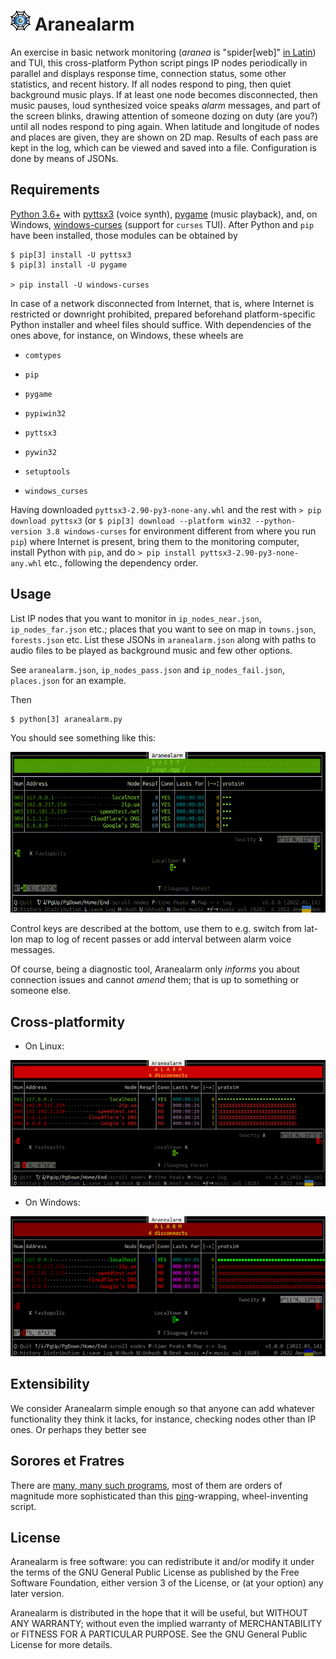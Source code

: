 # ![logo](vis/aranealarm_32.png) Aranealarm

An exercise in basic network monitoring (_aranea_ is "spider[web]" [in Latin](https://www.perseus.tufts.edu/hopper/text?doc=Perseus%3Atext%3A1999.04.0059%3Aentry%3Daranea)) and TUI, this cross-platform Python script pings IP nodes periodically in parallel and displays response time, connection status, some other statistics, and recent history. If all nodes respond to ping, then quiet background music plays. If at least one node becomes disconnected, then music pauses, loud synthesized voice speaks _alarm_ messages, and part of the screen blinks, drawing attention of someone dozing on duty (are you?) until all nodes respond to ping again. When latitude and longitude of nodes and places are given, they are shown on 2D map. Results of each pass are kept in the log, which can be viewed and saved into a file. Configuration is done by means of JSONs.

## Requirements

[Python 3.6+](https://www.python.org/) with [pyttsx3](https://github.com/nateshmbhat/pyttsx3) (voice synth), [pygame](https://pygame.org) (music playback), and, on Windows, [windows-curses](https://pypi.org/project/windows-curses/) (support for `curses` TUI). After Python and `pip` have been installed, those modules can be obtained by

```console
$ pip[3] install -U pyttsx3
$ pip[3] install -U pygame

> pip install -U windows-curses
```

In case of a network disconnected from Internet, that is, where Internet is restricted or downright prohibited, prepared beforehand platform-specific Python installer and wheel files should suffice. With dependencies of the ones above, for instance, on Windows, these wheels are

* `comtypes`

* `pip`

* `pygame`

* `pypiwin32`

* `pyttsx3`

* `pywin32`

* `setuptools`

* `windows_curses`

Having downloaded `pyttsx3-2.90-py3-none-any.whl` and the rest with `> pip download pyttsx3` (or `$ pip[3] download --platform win32 --python-version 3.8 windows-curses` for environment different from where you run `pip`) where Internet is present, bring them to the monitoring computer, install Python with `pip`, and do `> pip install pyttsx3-2.90-py3-none-any.whl` etc., following the dependency order.

## Usage

List IP nodes that you want to monitor in `ip_nodes_near.json`, `ip_nodes_far.json` etc.; places that you want to see on map in `towns.json`, `forests.json` etc. List these JSONs in `aranealarm.json` along with paths to audio files to be played as background music and few other options.

See `aranealarm.json`, `ip_nodes_pass.json` and `ip_nodes_fail.json`, `places.json` for an example.

Then

```console
$ python[3] aranealarm.py
```

You should see something like this:

![demo](vis/aranealarm_demo.gif)

Control keys are described at the bottom, use them to e.g. switch from lat-lon map to log of recent passes or add interval between alarm voice messages.

Of course, being a diagnostic tool, Aranealarm only _informs_ you about connection issues and cannot _amend_ them; that is up to something or someone else.

## Cross-platformity

* On Linux:

![on linux](vis/aranealarm_linux.png)

* On Windows:

![on windows](vis/aranealarm_windows.png)

## Extensibility

We consider Aranealarm simple enough so that anyone can add whatever functionality they think it lacks, for instance, checking nodes other than IP ones. Or perhaps they better see

## Sorores et Fratres

There are [many, many such programs](https://en.wikipedia.org/wiki/Comparison_of_network_monitoring_systems), most of them are orders of magnitude more sophisticated than this [ping](https://en.wikipedia.org/wiki/Ping_(networking_utility))-wrapping, wheel-inventing script.

## License

Aranealarm is free software: you can redistribute it and/or modify it under the terms of the GNU General Public License as published by the Free Software Foundation, either version 3 of the License, or (at your option) any later version.

Aranealarm is distributed in the hope that it will be useful, but WITHOUT ANY WARRANTY; without even the implied warranty of MERCHANTABILITY or FITNESS FOR A PARTICULAR PURPOSE. See the GNU General Public License for more details.